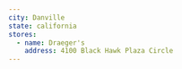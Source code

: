 ```yaml
---
city: Danville
state: california
stores:
  - name: Draeger's
    address: 4100 Black Hawk Plaza Circle
---
```

